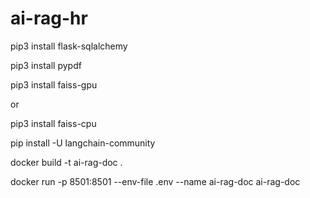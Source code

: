 # ai-rag-hr

pip3 install flask-sqlalchemy

pip3 install pypdf

pip3 install faiss-gpu

or

pip3 install faiss-cpu

pip install -U langchain-community

docker build -t ai-rag-doc .


docker run -p 8501:8501 --env-file .env --name ai-rag-doc ai-rag-doc
